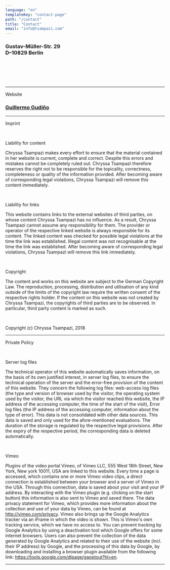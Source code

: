 ```yaml
---
language: "en"
templateKey: "contact-page"
path: "/contact"
title: "Contact"
email: "info@tsampazi.com"
---
```

<h3>
Gustav-Müller-Str. 29
<br />
D–10829 Berlin
</h3>
<br />
<br /><br /><br />
<hr />
<p> Website <a href=mailto:info@guillermogudino.com>
          <h3>Guillermo Gudiño
        </h3>
      </a>
</p>
<hr />
<p>
Imprint
</p><br />
    <p>
      Liability for content
    </p>

<p>
Chryssa Tsampazi makes every effort to ensure that the material contained in her website is current, complete and correct. Despite this errors and mistakes cannot be completely ruled out. Chryssa Tsampazi therefore reserves the right not to be responsible for the topicality, correctness, completeness or quality of the information provided. After becoming aware of corresponding legal violations, Chryssa Tsampazi will remove this content immediately.
</p>
<br />
<p>
Liability for links
</p>
<p>
This website contains links to the external websites of third parties, on whose content Chryssa Tsampazi has no influence. As a result, Chryssa Tsampazi cannot assume any responsibility for them. The provider or operator of the respective linked website is always responsible for its content. The linked content was checked for possible legal violations at the time the link was established. Illegal content was not recognisable at the time the link was established. After becoming aware of corresponding legal violations, Chryssa Tsampazi will remove this link immediately.
</p>
<br />
<p>
Copyright
</p>
<p>
The content and works on this website are subject to the German Copyright Law. The reproduction, processing, distribution and utilisation of any kind outside of the limits of the copyright law require the written consent of the respective rights holder. If the content on this website was not created by Chryssa Tsampazi, the copyrights of third parties are to be observed. In particular, third party content is marked as such.
</p>
<br />
<p>Copyright (c) Chryssa Tsampazi, 2018</p>
<hr />
<p>
Private Policy
</p>
<br />
<p>
Server log files
</p>
<p>
The technical operator of this website automatically saves information, on the basis of its own justified interest, in server log files, to ensure the technical operation of the server and the error-free provision of the content of this website. They concern the following log files: web-access log files (the type and version of browser used by the visitor, the operating system used by the visitor, the URL via which the visitor reached this website, the IP address of the accessing computer, the time of the start of the visit), Error log files (the IP address of the accessing computer, information about the type of error). This data is not consolidated with other data sources. This data is saved and only used for the afore-mentioned evaluations. The duration of the storage is regulated by the respective legal provisions. After the expiry of the respective period, the corresponding data is deleted automatically.
</p>
<br />
<p>
Vimeo
</p>
<p>
Plugins of the video portal Vimeo, of Vimeo LLC, 555 West 18th Street, New York, New york 10011, USA are linked to this website. Every time a page is accessed, which contains one or more Vimeo video clips, a direct connection is established between your browser and a server of Vimeo in the USA. Through this connection, data is saved about your visit and your IP address. By interacting with the Vimeo plugin (e.g. clicking on the start button) this information is also sent to Vimeo and saved there. The data privacy statement for Vimeo, which provides more information about the collection and use of your data by Vimeo, can be found at <a href='http://vimeo.com/privacy'>http://vimeo.com/privacy</a>. Vimeo also brings up the Google Analytics tracker via an iFrame in which the video is shown. This is Vimeo's own tracking service, which we have no access to. You can prevent tracking by Google Analytics by using a deactivation tool which Google offers for some internet browsers. Users can also prevent the collection of the data generated by Google Analytics and related to their use of the website (incl. their IP address) by Google, and the processing of this data by Google, by downloading and installing a browser plugin available from the following link: <a href='https://tools.google.com/dlpage/gaoptout?hl=en'>https://tools.google.com/dlpage/gaoptout?hl=en</a>.
</p>
<hr />
<br /><br /><br />